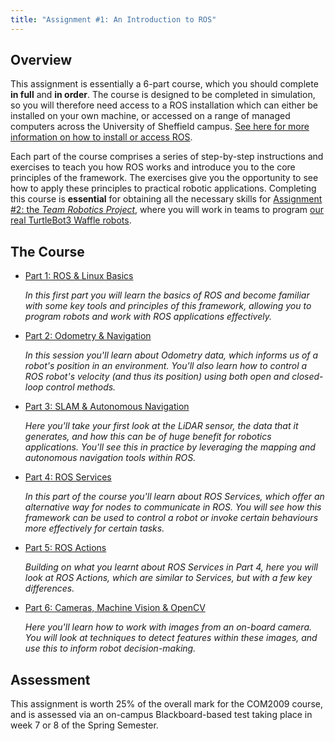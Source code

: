 ```yaml
---
title: "Assignment #1: An Introduction to ROS"
--- 
```


## Overview

This assignment is essentially a 6-part course, which you should complete **in full** and **in order**. The course is designed to be completed in simulation, so you will therefore need access to a ROS installation which can either be installed on your own machine, or accessed on a range of managed computers across the University of Sheffield campus. [See here for more information on how to install or access ROS](../../wsl-ros/).

Each part of the course comprises a series of step-by-step instructions and exercises to teach you how ROS works and introduce you to the core principles of the framework. The exercises give you the opportunity to see how to apply these principles to practical robotic applications. Completing this course is **essential** for obtaining all the necessary skills for [Assignment #2: the *Team Robotics Project*](../assignment2/), where you will work in teams to program [our real TurtleBot3 Waffle robots](../../waffles).  

## The Course

* [Part 1: ROS & Linux Basics](./part1)

    *In this first part you will learn the basics of ROS and become familiar with some key tools and principles of this framework, allowing you to program robots and work with ROS applications effectively.*

* [Part 2: Odometry & Navigation](./part2)

    *In this session you'll learn about Odometry data, which informs us of a robot's position in an environment. You'll also learn how to control a ROS robot's velocity (and thus its position) using both open and closed-loop control methods.*

* [Part 3: SLAM & Autonomous Navigation](./part3)

    *Here you'll take your first look at the LiDAR sensor, the data that it generates, and how this can be of huge benefit for robotics applications. You'll see this in practice by leveraging the mapping and autonomous navigation tools within ROS.*

* [Part 4: ROS Services](./part4)

    *In this part of the course you'll learn about ROS Services, which offer an alternative way for nodes to communicate in ROS. You will see how this framework can be used to control a robot or invoke certain behaviours more effectively for certain tasks.*

* [Part 5: ROS Actions](./part5)

    *Building on what you learnt about ROS Services in Part 4, here you will look at ROS Actions, which are similar to Services, but with a few key differences.*

* [Part 6: Cameras, Machine Vision & OpenCV](./part6)

    *Here you'll learn how to work with images from an on-board camera. You will look at techniques to detect features within these images, and use this to inform robot decision-making.*

## Assessment

This assignment is worth 25% of the overall mark for the COM2009 course, and is assessed via an on-campus Blackboard-based test taking place in week 7 or 8 of the Spring Semester. 